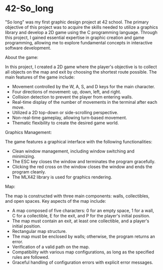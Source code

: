 # 42-So_long
"So long" was my first graphic design project at 42 school. 
The primary objective of this project was to acquire the skills needed to utilize a graphics library and develop a 2D game using the C programming language. Through this project, I gained essential expertise in graphic creation and game programming, allowing me to explore fundamental concepts in interactive software development.

About the game:

In this project, I created a 2D game where the player's objective is to collect all objects on the map and exit by choosing the shortest route possible. The main features of the game include:

-  Movement controlled by the W, A, S, and D keys for the main character.
-  Four directions of movement: up, down, left, and right.
-  Collision detection to prevent the player from entering walls.
-  Real-time display of the number of movements in the terminal after each move.
-  Utilized a 2D top-down or side-scrolling perspective.
-  Non-real-time gameplay, allowing turn-based movement.
-  Thematic flexibility to create the desired game world.

Graphics Management:

The game features a graphical interface with the following functionalities:

-  Clean window management, including window switching and minimizing.
-  The ESC key closes the window and terminates the program gracefully.
-  Clicking the red cross on the window closes the window and ends the program cleanly.
-  The MLX42 library is used for graphics rendering.

Map:

The map is constructed with three main components: walls, collectibles, and open spaces. Key aspects of the map include:

-  A map composed of five characters: 0 for an empty space, 1 for a wall, C for a collectible, E for the exit, and P for the player's initial position.
-  The map must contain an exit, at least one collectible, and a player's initial position.
-  Rectangular map structure.
-  The map must be enclosed by walls; otherwise, the program returns an error.
-  Verification of a valid path on the map.
-  Compatibility with various map configurations, as long as the specified rules are followed.
-  Graceful handling of configuration errors with explicit error messages.
